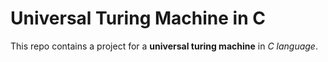 # Universal Turing Machine in C
This repo contains a project for a **universal turing machine** in *C language*.
